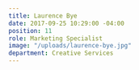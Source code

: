 ```yaml
---
title: Laurence Bye
date: 2017-09-25 10:29:00 -04:00
position: 11
role: Marketing Specialist
image: "/uploads/laurence-bye.jpg"
department: Creative Services
---
```


